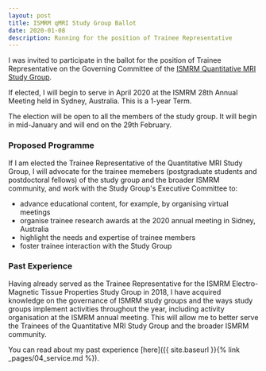 ```yaml
---
layout: post
title: ISMRM qMRI Study Group Ballot
date: 2020-01-08
description: Running for the position of Trainee Representative
---
```

I was invited to participate in the ballot for the position of Trainee Representative on the Governing Committee of the <a href="https://www.ismrm.org/study-groups/quantitative-mr/" target="blank">ISMRM Quantitative MRI Study Group</a>.

If elected, I will begin to serve in April 2020 at the ISMRM 28th Annual Meeting held in Sydney, Australia. This is a 1-year Term.

The election will be open to all the members of the study group. It will begin in mid-January and will end on the 29th February.

### Proposed Programme
If I am elected the Trainee Representative of the Quantitative MRI Study Group, I will advocate for the trainee memebers (postgraduate students and postdoctoral fellows) of the study group and the broader ISMRM community, and work with the Study Group's Executive Committee to:
* advance educational content, for example, by organising virtual meetings
* organise trainee research awards at the 2020 annual meeting in Sidney, Australia
* highlight the needs and expertise of trainee members
* foster trainee interaction with the Study Group

### Past Experience
Having already served as the Trainee Representative for the ISMRM Electro-Magnetic Tissue Properties Study Group in 2018, I have acquired knowledge on the governance of ISMRM study groups and the ways study groups implement activities throughout the year, including activity organisation at the ISMRM annual meeting. This will allow me to better serve the Trainees of the Quantitative MRI Study Group and the broader ISMRM community.

You can read about my past experience [here]({{ site.baseurl }}{% link _pages/04_service.md %}).

